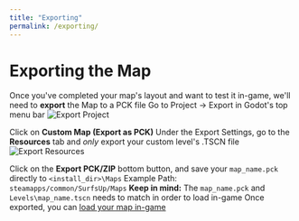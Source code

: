 ```yaml
---
title: "Exporting"
permalink: /exporting/
---
```


# Exporting the Map

Once you've completed your map's layout and want to test it in-game, we'll need to **export** the Map to a PCK file
Go to Project -> Export in Godot's top menu bar
![Export Project](https://raw.githubusercontent.com/bearlikelion/SurfsUpSDK/refs/heads/main/docs/assets/img/exporting/export_project.png)

Click on **Custom Map (Export as PCK)**
Under the Export Settings, go to the **Resources** tab and *only* export your custom level's .TSCN file
![Export Resources](https://raw.githubusercontent.com/bearlikelion/SurfsUpSDK/refs/heads/main/docs/assets/img/exporting/export_resources.png)

Click on the **Export PCK/ZIP** bottom button, and save your `map_name.pck` directly to `<install_dir>\Maps`
Example Path: `steamapps/common/SurfsUp/Maps`
**Keep in mind:** The `map_name.pck` and `Levels\map_name.tscn` needs to match in order to load in-game
Once exported, you can [load your map in-game](testing.md)
